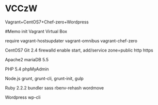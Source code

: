 # VCCzW
 Vagrant+CentOS7+Chef-zero+Wordpress

#Memo
 init
 Vagrant
 Virtual Box

 require
 vagrant-hostsupdater
 vagrant-omnibus
 vagrant-chef-zero

 CentOS7
 Git 2.4
 firewalld enable start, add/service zone=public http https

 Apache2
 mariaDB 5.5

 PHP 5.4
 phpMyAdmin

 Node.js
 grunt, grunt-cli, grunt-init, gulp

 Ruby 2.2.2
 bundler sass rbenv-rehash wordmove

 Wordpress
 wp-cli